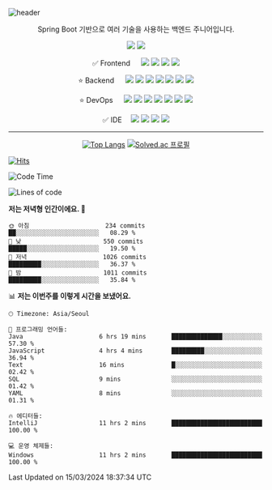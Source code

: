 ![header](https://capsule-render.vercel.app/api?type=Waving&text=안녕하세요%20YASICJUNWOO의%20GitHub입니다&c&&color=gradient&fontSize=40&animation=twinkling&height=200&reversal=true&fontAlignY=40)

<body >
  <div  align="center">
    
<p>Spring Boot 기반으로 여러 기술을 사용하는 백엔드 주니어입니다.</p>
 <a href="https://velog.io/@joonoo3" target="_blank"><img src="https://img.shields.io/badge/velog-20C997?style=flat-square&logo=velog&logoColor=white"/></a> <a href="https://www.linkedin.com/in/kongjunwoo/" target="_blank"><img src="https://img.shields.io/badge/linkedin-0A66C2?style=flat-square&logo=linkedin&logoColor=white"/></a>
 </p>
✅ <span>Frontend &emsp; </span>  <img src="https://img.shields.io/badge/javascript-F7DF1E?style=for-the-badge&logo=javascript&logoColor=black"> <img src="https://img.shields.io/badge/npm-CB3837?style=for-the-badge&logo=npm&logoColor=black"> <img src="https://img.shields.io/badge/React-61DAFB?style=for-the-badge&logo=React&logoColor=black"> <img src="https://img.shields.io/badge/ReactNative-09D3AC?style=for-the-badge&logo=createreactapp&logoColor=white">
</p>
⭐ Backend <span>&emsp; </span>  <img src="https://img.shields.io/badge/JAVA-437291?style=for-the-badge&logo=openjdk&logoColor=white"> <img src="https://img.shields.io/badge/gradle-02303A?style=for-the-badge&logo=gradle&logoColor=white">  <img src="https://img.shields.io/badge/spring-6DB33F?style=for-the-badge&logo=spring&logoColor=white"> <img src="https://img.shields.io/badge/springboot-6DB33F?style=for-the-badge&logo=springboot&logoColor=white"> <img src="https://img.shields.io/badge/springSecurity-6DB33F?style=for-the-badge&logo=springsecurity&logoColor=white"> <img src="https://img.shields.io/badge/MySql-4479A1?style=for-the-badge&logo=mysql&logoColor=white"> <img src="https://img.shields.io/badge/hibernate-59666C?style=for-the-badge&logo=hibernate&logoColor=white">
</p>
⭐ DevOps <span>&emsp; </span>    <img src="https://img.shields.io/badge/AWS-232F3E?style=for-the-badge&logo=amazonaws&logoColor=white"> <img src="https://img.shields.io/badge/AWS_S3-569A31?style=for-the-badge&logo=amazons3&logoColor=white"> <img src="https://img.shields.io/badge/AWS RDS-527FFF?style=for-the-badge&logo=amazonrds&logoColor=white"> <img src="https://img.shields.io/badge/AWS EC2-FF9900?style=for-the-badge&logo=amazonec2&logoColor=white"> <img src="https://img.shields.io/badge/nginx-009639?style=for-the-badge&logo=nginx&logoColor=white">  <img src="https://img.shields.io/badge/nginx-009639?style=for-the-badge&logo=nginx&logoColor=white"> <img src="https://img.shields.io/badge/TomCat-F8DC75?style=for-the-badge&logo=apachetomcat&logoColor=black">
</p>
✅ IDE<span>&emsp; </span>  <img src="https://img.shields.io/badge/intellij-000000?style=for-the-badge&logo=intellijidea&logoColor=white">   <img src="https://img.shields.io/badge/datagrip-000000?style=for-the-badge&logo=datagrip&logoColor=white">  <img src="https://img.shields.io/badge/visualstudio-5C2D91?style=for-the-badge&logo=visualstudio&logoColor=black"> <img src="https://img.shields.io/badge/visualstudiocode-007ACC?style=for-the-badge&logo=visualstudiocode&logoColor=black">
</div>
</p>

---
<div  align="center">

<span> [![Top Langs](https://github-readme-stats.vercel.app/api/top-langs/?username=YASICJUNWOO&layout=compact)](https://github.com/anuraghazra/github-readme-stats) </span>
 <span> [![Solved.ac 프로필](http://mazassumnida.wtf/api/v2/generate_badge?boj=joonoo3)](https://solved.ac/joonoo3) </span>
 
 </div>
  
[![Hits](https://hits.seeyoufarm.com/api/count/incr/badge.svg?url=https%3A%2F%2Fgithub.com%2FYASICJUNWOO&count_bg=%2379C83D&title_bg=%23555555&icon=&icon_color=%23E7E7E7&title=HITS&edge_flat=false)](https://hits.seeyoufarm.com)



 <!--START_SECTION:waka-->
![Code Time](http://img.shields.io/badge/Code%20Time-414%20hrs%2054%20mins-blue)

![Lines of code](https://img.shields.io/badge/%EC%A0%80%EB%8A%94%20%EC%97%AC%ED%83%9C%EA%B9%8C%EC%A7%80%20-643.4%20thousand%20%EC%A4%84%EC%9D%98%20%EC%BD%94%EB%93%9C%EB%A5%BC%20%EC%9E%91%EC%84%B1%ED%96%88%EC%96%B4%EC%9A%94.-blue)

**저는 저녁형 인간이에요. 🦉** 

```text
🌞 아침                     234 commits         ██░░░░░░░░░░░░░░░░░░░░░░░   08.29 % 
🌆 낮　                     550 commits         █████░░░░░░░░░░░░░░░░░░░░   19.50 % 
🌃 저녁                     1026 commits        █████████░░░░░░░░░░░░░░░░   36.37 % 
🌙 밤　                     1011 commits        █████████░░░░░░░░░░░░░░░░   35.84 % 
```


📊 **저는 이번주를 이렇게 시간을 보냈어요.** 

```text
🕑︎ Timezone: Asia/Seoul

💬 프로그래밍 언어들: 
Java                     6 hrs 19 mins       ██████████████░░░░░░░░░░░   57.30 % 
JavaScript               4 hrs 4 mins        █████████░░░░░░░░░░░░░░░░   36.94 % 
Text                     16 mins             █░░░░░░░░░░░░░░░░░░░░░░░░   02.42 % 
SQL                      9 mins              ░░░░░░░░░░░░░░░░░░░░░░░░░   01.42 % 
YAML                     8 mins              ░░░░░░░░░░░░░░░░░░░░░░░░░   01.31 % 

🔥 에디터들: 
IntelliJ                 11 hrs 2 mins       █████████████████████████   100.00 % 

💻 운영 체제들: 
Windows                  11 hrs 2 mins       █████████████████████████   100.00 % 
```


 Last Updated on 15/03/2024 18:37:34 UTC
<!--END_SECTION:waka-->

<!--
<div align="center">

  ![YASICJUNWOO's GitHub stats](https://github-readme-stats.vercel.app/api?username=YASICJUNWOO&show_icons=true&theme=radical)

</div>
-->

  
</body>
